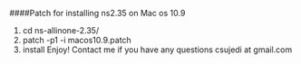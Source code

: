 ####Patch for installing ns2.35 on Mac os 10.9

1. cd ns-allinone-2.35/
2. patch -p1 -i macos10.9.patch 
3. install
Enjoy!
Contact me if you have any questions csujedi at gmail.com
